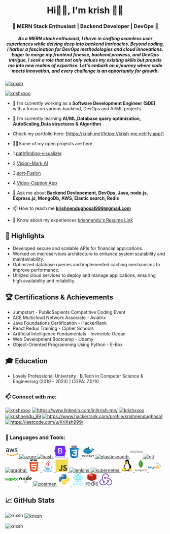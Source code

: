 <h1 align="center">Hi👋🏻, I'm krish 🙇🏻</h1>
<h3 align="center">🌟 MERN Stack Enthusiast | Backend Developer | DevOps 🌟</h3>
<h5 align="center">As a MERN stack enthusiast, I thrive in crafting seamless user experiences while delving deep into backend intricacies. Beyond coding, I harbor a fascination for DevOps methodologies and cloud innovations. Eager to merge my frontend finesse, backend prowess, and DevOps intrigue, I seek a role that not only values my existing skills but propels me into new realms of expertise. Let's embark on a journey where code meets innovation, and every challenge is an opportunity for growth.</h5> 
<!-- <img align ="right" alt="Coding" width="400" src="https://media.licdn.com/dms/image/D5612AQFlxMRpK-On8g/article-cover_image-shrink_720_1280/0/1670602482212?e=2147483647&v=beta&t=1HWOX81_1_mfqzP2kdHty9dnCVgb-dmVsMuYhBKCnRQ">   
<p align="left"> <img src="https://komarev.com/ghpvc/?username=krixsh&label=Profile%20views&color=0e75b6&style=flat" alt="krixsh" /></p> -->
<!--demo text--> 
<!-- <iframe src="https://github.com/sponsors/KriXsh/card" title="Sponsor KriXsh" height="225" width="600" style="border: 0;"></iframe> -->

<p align="left"> <a href="https://github.com/ryo-ma/github-profile-trophy"><img src="https://github-profile-trophy.vercel.app/?username=krixsh" alt="krixsh" /></a> </p>

<p align="left"> <a href="https://twitter.com/krishxxoo" target="blank"><img src="https://img.shields.io/twitter/follow/krishxxoo?logo=twitter&style=for-the-badge" alt="krishxxoo" /></a> </p>

- 🔭 I’m currently working as a **Software Development Engineer (SDE)** with a focus on various backend, DevOps and AI/ML projects. 
- 🌱 I’m currently learning **AI/ML,Database query optimization, AutoScaling,Data structures & Algorithm**
-  Check my portfolio here: [https://krish.me](https://krish-me.netlify.app/)

- 👨‍💻Some of my open projects are here 
- 1.[pathfinding-visualizer](https://pathfinding-visualizer-iqojnxuqm-krishs-projects-02e2b9ea.vercel.app/)
- 2.[Vision-Mark AI](https://wasserstoff-backend-task-front-end.vercel.app/register)
- 3.[sort-Fusion](https://sort-fusion-ui-git-krish-krishs-projects-02e2b9ea.vercel.app/)
- 4.[Video-Caption App](https://spyne-aiproject-243o7h2ee-krishs-projects-02e2b9ea.vercel.app/)

- 💬 Ask me about **Backend Devlopement, DevOps, Java, node.js, Express.js, MongoDb, AWS, Elastic search, Redis**     
- 📫 How to reach me **krishnendughosal999@gmail.com**
- 📄 Know about my experiences [krishnendu's Resume Link](https://drive.google.com/file/d/1Y9DXPzhagwhTrO6-JhUI44zhXb6LEqPp/view?usp=sharing)

## 🌟 Highlights

- Developed secure and scalable APIs for financial applications.
- Worked on microservices architecture to enhance system scalability and maintainability.
- Optimized database queries and implemented caching mechanisms to improve performance.
- Utilized cloud services to deploy and manage applications, ensuring high availability and reliability.

##  🏆 Certifications & Achievements
- Jumpstart - PublicSapients Competitive Coding Event
- ACE Multicloud Network Associate - Aviatrix
- Java Foundations Certification - HackerRank
- React Redux Training - Cipher Schools
- Artificial Intelligence Fundamentals - Invincible Ocean
- Web Development Bootcamp - Udemy
- Object-Oriented Programming Using Python - E-Box

## 🎓 Education
- Lovely Professional University : 
B.Tech in Computer Science & Engineering (2019 - 2023) | CGPA: 7.0/10


## <h3 align="left">📫 Connect with me:</h3>
<p align="left">
<a href="https://twitter.com/krishxxoo" target="blank"><img align="center" src="https://raw.githubusercontent.com/rahuldkjain/github-profile-readme-generator/master/src/images/icons/Social/twitter.svg" alt="krishxxoo" height="30" width="40" /></a>
<a href="https://www.linkedin.com/in/krish-me/" target="blank"><img align="center" src="https://raw.githubusercontent.com/rahuldkjain/github-profile-readme-generator/master/src/images/icons/Social/linked-in-alt.svg" alt="https://www.linkedin.com/in/krish-me/" height="30" width="40" /></a>
<a href="https://instagram.com/krishxxoo" target="blank"><img align="center" src="https://raw.githubusercontent.com/rahuldkjain/github-profile-readme-generator/master/src/images/icons/Social/instagram.svg" alt="krishxxoo" height="30" width="40" /></a>
<a href="https://www.codechef.com/users/krishnendu_99" target="blank"><img align="center" src="https://cdn.jsdelivr.net/npm/simple-icons@3.1.0/icons/codechef.svg" alt="krishnendu_99" height="30" width="40" /></a>
<a href="https://www.hackerrank.com/profile/krishnendughosa1" target="blank"><img align="center" src="https://raw.githubusercontent.com/rahuldkjain/github-profile-readme-generator/master/src/images/icons/Social/hackerrank.svg" alt="https://www.hackerrank.com/profile/krishnendughosa1" height="30" width="40" /></a>
<a href="https://leetcode.com/u/KriXsh999/" target="blank"><img align="center" src="https://raw.githubusercontent.com/rahuldkjain/github-profile-readme-generator/master/src/images/icons/Social/leet-code.svg" alt="https://leetcode.com/u/KriXsh999/" height="30" width="40" /></a>
</p>

## <h3 align="left">🔧 Languages and Tools:</h3>
<p align="left"> <a href="https://aws.amazon.com" target="_blank" rel="noreferrer"> <img src="https://raw.githubusercontent.com/devicons/devicon/master/icons/amazonwebservices/amazonwebservices-original-wordmark.svg" alt="aws" width="40" height="40"/> </a> <a href="https://azure.microsoft.com/en-in/" target="_blank" rel="noreferrer"> <img src="https://www.vectorlogo.zone/logos/microsoft_azure/microsoft_azure-icon.svg" alt="azure" width="40" height="40"/> </a> <a href="https://www.gnu.org/software/bash/" target="_blank" rel="noreferrer"> <img src="https://www.vectorlogo.zone/logos/gnu_bash/gnu_bash-icon.svg" alt="bash" width="40" height="40"/> </a> <a href="https://getbootstrap.com" target="_blank" rel="noreferrer"> <img src="https://raw.githubusercontent.com/devicons/devicon/master/icons/bootstrap/bootstrap-plain-wordmark.svg" alt="bootstrap" width="40" height="40"/> </a> <a href="https://www.w3schools.com/css/" target="_blank" rel="noreferrer"> <img src="https://raw.githubusercontent.com/devicons/devicon/master/icons/css3/css3-original-wordmark.svg" alt="css3" width="40" height="40"/> </a> <a href="https://www.docker.com/" target="_blank" rel="noreferrer"> <img src="https://raw.githubusercontent.com/devicons/devicon/master/icons/docker/docker-original-wordmark.svg" alt="docker" width="40" height="40"/> </a> <a href="https://www.elastic.co" target="_blank" rel="noreferrer"> <img src="https://www.vectorlogo.zone/logos/elastic/elastic-icon.svg" alt="elasticsearch" width="40" height="40"/> </a> <a href="https://expressjs.com" target="_blank" rel="noreferrer"> <img src="https://raw.githubusercontent.com/devicons/devicon/master/icons/express/express-original-wordmark.svg" alt="express" width="40" height="40"/> </a> <a href="https://git-scm.com/" target="_blank" rel="noreferrer"> <img src="https://www.vectorlogo.zone/logos/git-scm/git-scm-icon.svg" alt="git" width="40" height="40"/> </a> <a href="https://graphql.org" target="_blank" rel="noreferrer"> <img src="https://www.vectorlogo.zone/logos/graphql/graphql-icon.svg" alt="graphql" width="40" height="40"/> </a> <a href="https://www.w3.org/html/" target="_blank" rel="noreferrer"> <img src="https://raw.githubusercontent.com/devicons/devicon/master/icons/html5/html5-original-wordmark.svg" alt="html5" width="40" height="40"/> </a> <a href="https://www.java.com" target="_blank" rel="noreferrer"> <img src="https://raw.githubusercontent.com/devicons/devicon/master/icons/java/java-original.svg" alt="java" width="40" height="40"/> </a> <a href="https://developer.mozilla.org/en-US/docs/Web/JavaScript" target="_blank" rel="noreferrer"> <img src="https://raw.githubusercontent.com/devicons/devicon/master/icons/javascript/javascript-original.svg" alt="javascript" width="40" height="40"/> </a> <a href="https://www.jenkins.io" target="_blank" rel="noreferrer"> <img src="https://www.vectorlogo.zone/logos/jenkins/jenkins-icon.svg" alt="jenkins" width="40" height="40"/> </a> <a href="https://kubernetes.io" target="_blank" rel="noreferrer"> <img src="https://www.vectorlogo.zone/logos/kubernetes/kubernetes-icon.svg" alt="kubernetes" width="40" height="40"/> </a> <a href="https://www.linux.org/" target="_blank" rel="noreferrer"> <img src="https://raw.githubusercontent.com/devicons/devicon/master/icons/linux/linux-original.svg" alt="linux" width="40" height="40"/> </a> <a href="https://www.mongodb.com/" target="_blank" rel="noreferrer"> <img src="https://raw.githubusercontent.com/devicons/devicon/master/icons/mongodb/mongodb-original-wordmark.svg" alt="mongodb" width="40" height="40"/> </a> <a href="https://www.mysql.com/" target="_blank" rel="noreferrer"> <img src="https://raw.githubusercontent.com/devicons/devicon/master/icons/mysql/mysql-original-wordmark.svg" alt="mysql" width="40" height="40"/> </a> <a href="https://www.nginx.com" target="_blank" rel="noreferrer"> <img src="https://raw.githubusercontent.com/devicons/devicon/master/icons/nginx/nginx-original.svg" alt="nginx" width="40" height="40"/> </a> <a href="https://nodejs.org" target="_blank" rel="noreferrer"> <img src="https://raw.githubusercontent.com/devicons/devicon/master/icons/nodejs/nodejs-original-wordmark.svg" alt="nodejs" width="40" height="40"/> </a> <a href="https://postman.com" target="_blank" rel="noreferrer"> <img src="https://www.vectorlogo.zone/logos/getpostman/getpostman-icon.svg" alt="postman" width="40" height="40"/> </a> <a href="https://www.python.org" target="_blank" rel="noreferrer"> <img src="https://raw.githubusercontent.com/devicons/devicon/master/icons/python/python-original.svg" alt="python" width="40" height="40"/> </a> <a href="https://reactjs.org/" target="_blank" rel="noreferrer"> <img src="https://raw.githubusercontent.com/devicons/devicon/master/icons/react/react-original-wordmark.svg" alt="react" width="40" height="40"/> </a> <a href="https://redis.io" target="_blank" rel="noreferrer"> <img src="https://raw.githubusercontent.com/devicons/devicon/master/icons/redis/redis-original-wordmark.svg" alt="redis" width="40" height="40"/> </a> <a href="https://redux.js.org" target="_blank" rel="noreferrer"> <img src="https://raw.githubusercontent.com/devicons/devicon/master/icons/redux/redux-original.svg" alt="redux" width="40" height="40"/> </a> </p>

## 📈 GitHub Stats

<p><img align="left" src="https://github-readme-stats.vercel.app/api/top-langs?username=krixsh&show_icons=true&locale=en&layout=compact" alt="krixsh" /></p>

<p>&nbsp;<img align="center" src="https://github-readme-stats.vercel.app/api?username=krixsh&show_icons=true&locale=en" alt="krixsh" /></p>

<p><img align="center" src="https://github-readme-streak-stats.herokuapp.com/?user=krixsh&" alt="krixsh" /></p>


